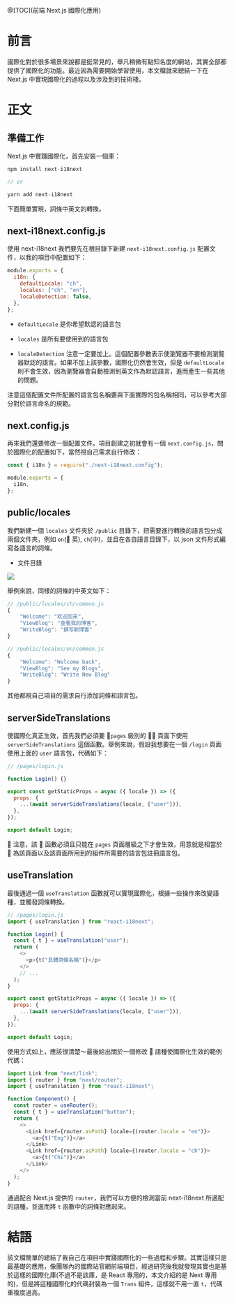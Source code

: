 @[TOC](前端 Next.js 國際化應用)

# 前言

國際化對於很多場景來說都是挺常見的，舉凡稍微有點知名度的網站，其實全部都提供了國際化的功能。最近因為需要開始學習使用，本文檔就來總結一下在 Next.js 中實現國際化的過程以及涉及到的技術棧。

# 正文

## 準備工作

Next.js 中實踐國際化，首先安裝一個庫：

```js
npm install next-i18next

// or

yarn add next-i18next
```

下面簡單實現，詞條中英文的轉換。

## next-i18next.config.js

使用 next-i18next 我們要先在根目錄下新建 `next-i18next.config.js` 配置文件，以我的項目中配置如下：

```js
module.exports = {
  i18n: {
    defaultLocale: "ch",
    locales: ["ch", "en"],
    localeDetection: false,
  },
};
```

- `defaultLocale` 是你希望默認的語言包

- `locales` 是所有要使用到的語言包

- `localeDetection` 注意一定要加上。這個配置參數表示使瀏覽器不要檢測瀏覽器默認的語言。如果不加上該參數，國際化仍然會生效，但是 `defaultLocale` 則不會生效，因為瀏覽器會自動檢測到英文作為默認語言，進而產生一些其他的問題。

注意這個配置文件所配置的語言包名稱要與下面實際的包名稱相同，可以參考大部分對於語言命名的規範。

## next.config.js

再來我們還要修改一個配置文件。項目創建之初就會有一個 `next.config.js`，關於國際化的配置如下，當然視自己需求自行修改：

```js
const { i18n } = require("./next-i18next.config");

module.exports = {
  i18n,
};
```

## public/locales

我們新建一個 `locales` 文件夾於 `/public` 目錄下，把需要進行轉換的語言包分成兩個文件夾，例如 `en`( 英), `ch`(中)，並且在各自語言目錄下，以 json 文件形式編寫各語言的詞條。

- 文件目錄

![](https://ftp.bmp.ovh/imgs/2021/07/d6b0707531967b2f.png)

舉例來說，同樣的詞條的中英文如下：

```js
// /public/locales/ch/common.js
{
    "Welcome": "欢迎回来",
    "ViewBlog": "查看我的博客",
    "WriteBlog": "撰写新博客"
}

// /public/locales/en/common.js
{
    "Welcome": "Welcome back",
    "ViewBlog": "See my Blogs",
    "WriteBlog": "Write New Blog"
}
```

其他都視自己項目的需求自行添加詞條和語言包。

## serverSideTranslations

使國際化真正生效，首先我們必須要 `pages` 級別的  頁面下使用 `serverSideTranslations` 這個函數。舉例來說，假設我想要在一個 `/login` 頁面使用上面的 `user` 語言包，代碼如下：

```js
// /pages/login.js

function Login() {}

export const getStaticProps = async ({ locale }) => ({
  props: {
    ...(await serverSideTranslations(locale, ["user"])),
  },
});

export default Login;
```

 注意，該  函數必須且只能在 `pages` 頁面層級之下才會生效，用意就是相當於  為該頁面以及該頁面所用到的組件所需要的語言包註冊語言包。

## useTranslation

最後通過一個 `useTranslation` 函數就可以實現國際化，根據一些操作來改變語種，並觸發詞條轉換。

```js
// /pages/login.js
import { useTranslation } from "react-i18next";

function Login() {
  const { t } = useTranslation("user");
  return (
    <>
      <p>{t("具體詞條名稱")}</p>
    </>
    // ...
  );
}

export const getStaticProps = async ({ locale }) => ({
  props: {
    ...(await serverSideTranslations(locale, ["user"])),
  },
});

export default Login;
```

使用方式如上，應該很清楚～最後給出關於一個修改  語種使國際化生效的範例代碼：

```js
import Link from "next/link";
import { router } from "next/router";
import { useTranslation } from "react-i18next";

function Component() {
  const router = useRouter();
  const { t } = useTranslation("button");
  return (
    <>
      <Link href={router.asPath} locale={(router.locale = "en")}>
        <a>{t("Eng")}</a>
      </Link>
      <Link href={router.asPath} locale={(router.locale = "ch")}>
        <a>{t("Chi")}</a>
      </Link>
    </>
  );
}
```
通過配合 Next.js 提供的 `router`，我們可以方便的檢測當前 next-i18next 所適配的語種，並進而將 `t` 函數中的詞條對應起來。

# 結語

該文檔簡單的總結了我自己在項目中實踐國際化的一些過程和步驟。其實這樣只是最基礎的應用，像團隊內的國際站官網前端項目，經過研究後我就發現其實也是基於這樣的國際化庫(不過不是該庫，是 React 專用的，本文介紹的是 Next 專用的)，但是將這種國際化的代碼封裝為一個 `Trans` 組件，這樣就不用一直 `t`，代碼重複度過高。

